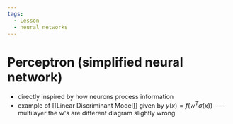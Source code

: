 ```yaml
---
tags:
  - Lesson
  - neural_networks
---
```

# Perceptron (simplified neural network)
- directly inspired by how neurons process information
- example of [[Linear Discriminant Model]] given by $y(x) = f(w^{T}\sigma(x))$  ----
multilayer the w's are different diagram slightly wrong
